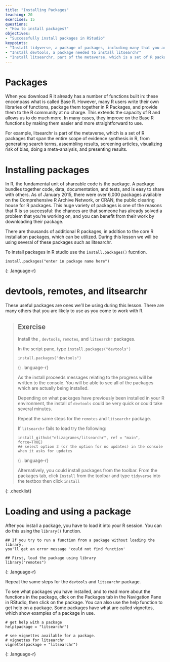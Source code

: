 ```yaml
---
title: "Installing Packages"
teaching: 20
exercises: 15
questions:
- "How to install packages?"
objectives:
- "Successfully install packages in RStudio"
keypoints:
- "Install tidyverse, a package of packages, including many that you are likely to use as you come to work with R"
- "Install devtools, a package needed to install litsearchr"
- "Install litsearchr, part of the metaverse, which is a set of R packages that span the entire scope of evidence synthesis in R"
---
```

# Packages
When you download R it already has a number of functions built in: these encompass what is called Base R. However, many R users write their own libraries of functions, package them together in R Packages, and provide them to the R community at no charge. This extends the capacity of R and allows us to do much more. In many cases, they improve on the Base R functions by making them easier and more straightforward to use.

For example, litsearchr is part of the metaverse, which is a set of R packages that span the entire scope of evidence synthesis in R, from generating search terms, assembling results, screening articles, visualizing risk of bias, doing a meta-analysis, and presenting results.

# Installing packages
In R, the fundamental unit of shareable code is the package. A package bundles together code, data, documentation, and tests, and is easy to share with others. As of January 2015, there were over 6,000 packages available on the Comprehensive R Archive Network, or CRAN, the public clearing house for R packages. This huge variety of packages is one of the reasons that R is so successful: the chances are that someone has already solved a problem that you’re working on, and you can benefit from their work by downloading their package.

There are thousands of additional R packages, in addition to the core R installation packages, which can be utilized. During this lesson we will be using several of these packages such as litsearchr.

To install packages in R studio use the `install.packages()` fucntion.

~~~
install.packages("enter in package name here")
~~~
{: .language-r}

# devtools, remotes, and litsearchr
These useful packages are ones we’ll be using during this lesson. There are many others that you are likely to use as you come to work with R.

> ## Exercise
> Install the , `devtools`, `remotes`, and `litsearchr` packages. 
>
> In the script pane, type `install.packages("devtools")`
> ~~~
> install.packages("devtools")
> ~~~
> {: .language-r}
>
> As the install proceeds messages relating to the progress will be written to the console. You will be able to see all of the packages which are actually being installed.
>
> Depending on what packages have previously been installed in your R environment, the install of `devtools` could be very quick or could take several minutes.
> 
> Repeat the same steps for the `remotes` and `litsearchr` package.
>
> If `litsearchr` fails to load try the following:
>
> ~~~
> install_github("elizagrames/litsearchr", ref = "main", force=TRUE)
> ## select option 3 (or the option for no updates) in the console when it asks for updates 
> ~~~
> {: .language-r}
>
> Alternatively, you could install packages from the toolbar. From the packages tab, click `Install` from the toolbar and type `tidyverse` into the textbox then click `install`
>
{: .checklist}

# Loading and using a package
After you install a package, you have to load it into your R session. You can do this using the `library()` function.

~~~
## If you try to run a function from a package without loading the library,
you'll get an error message 'could not find function'

## First, load the package using library
library("remotes")
~~~
{: .language-r}

Repeat the same steps for the `devtools` and `litsearchr` package.

To see what packages you have installed, and to read more about the functions in the package, click on the Packages tab in the Navigation Pane in RStudio, then click on the package. You can also use the help function to get help on a package. Some packages have what are called vignettes, which show examples of a package in use.

~~~
# get help with a package
help(package = "litsearchr")

# see vignettes available for a package. 
# vignettes for litsearchr
vignette(package = "litsearchr")
~~~
{: .language-r}


